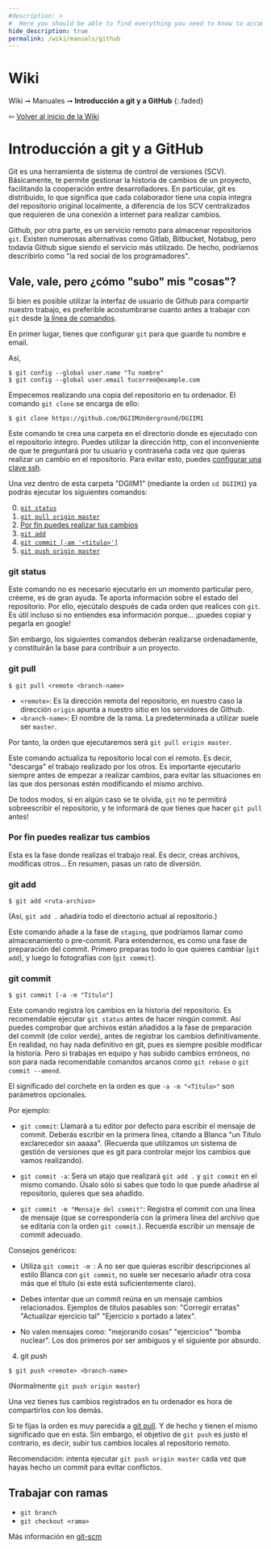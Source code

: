 ```yaml
---
#description: >
#  Here you should be able to find everything you need to know to accomplish the most common tasks when blogging with Hydejack.
hide_description: true
permalink: /wiki/manuals/github
---
```

# Wiki

Wiki ➞ Manuales ➞ **Introducción a git y a GitHub**
{:.faded}

⇦ [Volver al inicio de la Wiki](/wiki)

# Introducción a git y a GitHub

Git es una herramienta de sistema de control de versiones (SCV). Básicamente, te permite
gestionar la historia de cambios de un proyecto, facilitando la cooperación entre desarrolladores.
En particular, git es distribuido, lo que significa que cada colaborador tiene una
copia íntegra del repositorio original localmente, a diferencia de los SCV centralizados
que requieren de una conexión a internet para realizar cambios.

Github, por otra parte, es un servicio remoto para almacenar repositorios `git`. Existen numerosas
alternativas como Gitlab, Bitbucket, Notabug, pero todavía Github sigue siendo el servicio más utilizado.
De hecho, podríamos describirlo como "la red social de los programadores".

## Vale, vale, pero ¿cómo "subo" mis "cosas"?

Si bien es posible utilizar la interfaz de usuario de Github para compartir nuestro
trabajo, es preferible acostumbrarse cuanto antes a trabajar con `git` desde [la línea de
comandos](https://libreim.github.io/blog/2015/09/10/primero/#la-terminal-sirve-más-allá-de-para-presumir).

En primer lugar, tienes que configurar `git` para que guarde tu nombre e email.

Así,

``` console
$ git config --global user.name "Tu nombre"
$ git config --global user.email tucorreo@example.com 
```
Empecemos realizando una copia del repositorio en tu ordenador.
El comando `git clone` se encarga de ello:

```console
$ git clone https://github.com/DGIIMUnderground/DGIIM1
```

Este comando te crea una carpeta en el directorio donde es ejecutado con el repositorio íntegro.
Puedes utilizar la dirección http, con el inconveniente de que te preguntará por tu usuario
y contraseña cada vez que quieras realizar un cambio en el repositorio.
Para evitar esto, puedes [configurar una clave ssh](https://help.github.com/articles/connecting-to-github-with-ssh/).

Una vez dentro de esta carpeta "DGIIM1" (mediante la orden `cd DGIIM1`) ya podrás
ejecutar los siguientes comandos:

0. [`git status`](#git-status)
1. [`git pull origin master`](#git-pull)
2. [Por fin puedes realizar tus cambios](#por-fin-puedes-realizar-tus-cambios)
3. [`git add`](#git-add)
4. [`git commit [-am '<titulo>']`](#git-commit)
5. [`git push origin master`](#git-push)

### git status

Este comando no es necesario ejecutarlo en un momento particular pero, créeme,
es de gran ayuda. Te aporta información sobre el estado del repositorio. Por ello,
ejecútalo después de cada orden que realices con `git`. Es útil incluso si no entiendes
esa información porque... ¡puedes copiar y pegarla en google!

Sin embargo, los siguientes comandos deberán realizarse ordenadamente, y
constituirán la base para contribuir a un proyecto.

### git pull

```console
$ git pull <remote <branch-name>
```

- `<remote>`: Es la dirección remota del repositorio, en nuestro caso 
la dirección `origin` apunta a nuestro sitio en los servidores de Github.
- `<branch-name>`: El nombre de la rama. La predeterminada a utilizar suele ser `master`.

Por tanto, la orden que ejecutaremos será `git pull origin master`.

Este comando actualiza tu repositorio local con el remoto. Es decir, "descarga"
el trabajo realizado por los otros. Es importante ejecutarlo siempre antes de empezar a
realizar cambios, para evitar las situaciones en las que dos personas estén modificando
el mismo archivo.

De todos modos, si en algún caso se te olvida, `git` no te permitirá sobreescribir el
repositorio, y te informará de que tienes que hacer `git pull` antes!

### Por fin puedes realizar tus cambios

Esta es la fase donde realizas el trabajo real. Es decir, creas archivos, modificas otros...
En resumen, pasas un rato de diversión.

### git add

```console
$ git add <ruta-archivo>
```

(Así, `git add .` añadiría todo el directorio actual al repositorio.)

Este comando añade a la fase de `staging`, que podríamos llamar como
almacenamiento o pre-commit. Para entendernos, es como una fase de preparación
del commit. Primero preparas todo lo que quieres cambiar (`git add`), y luego
lo fotografías con (`git commit`).

### git commit

```console
$ git commit [-a -m "Título"]
```

Este comando registra los cambios en la historia del repositorio. Es recomendable
ejecutar `git status` antes de hacer ningún commit. Así puedes comprobar que archivos
están añadidos a la fase de preparación del commit (de color verde), antes de registrar
los cambios definitivamente. En realidad, no hay nada definitivo en git, pues es siempre
posible modificar la historia. Pero si trabajas en equipo y has subido cambios erróneos,
no son para nada recomendable comandos arcanos como `git rebase` o `git commit --amend`.

El significado del corchete en la orden es que `-a -m "<Título>"` son
parámetros opcionales.

Por ejemplo:

- `git commit`: Llamará a tu editor por defecto para escribir el mensaje de
commit. Deberás escribir en la primera línea, citando a Blanca "un Título
exclarecedor sin aaaaa". (Recuerda que utilizamos un sistema de gestión de
versiones que es git para controlar mejor los cambios que vamos realizando).
 
- `git commit -a`: Sera un atajo que realizará `git add .` y `git commit` en el
mismo comando. Úsalo sólo si sabes que todo lo que puede añadirse al
repositorio, quieres que sea añadido.
 
 
- `git commit -m "Mensaje del commit"`: Registra el commit con una línea de
mensaje (que se correspondería con la primera línea del archivo que se editaría
con la orden `git commit`.). Recuerda escribir un mensaje de commit adecuado.

Consejos genéricos: 

- Utiliza `git commit -m `: A no ser que quieras escribir descripciones al
  estilo Blanca con `git commit`, no suele ser necesario añadir otra cosa
  más que el título (si este está suficientemente claro).

- Debes intentar que un commit reúna en un mensaje cambios relacionados.
  Ejemplos de títulos pasables son:
   "Corregir erratas" "Actualizar ejercicio tal" "Ejercicio x portado a latex". 

- No valen mensajes como: "mejorando cosas" "ejercicios" "bomba nuclear".
      Los dos primeros por ser ambiguos y el siguiente por absurdo.

4. git push

```console
$ git push <remote> <branch-name>
```

(Normalmente `git push origin master`)

Una vez tienes tus cambios registrados en tu ordenador es hora de compartirlos
con los demás.

Si te fijas la orden es muy parecida a [git pull](#git-pull). Y de hecho 
<remote> y <branch-name> tienen el mismo significado que en esta. Sin embargo,
el objetivo de `git push` es justo el contrario, es decir, subir tus cambios
locales al repositorio remoto.

Recomendación: intenta ejecutar `git push origin master` cada vez que hayas
hecho un commit para evitar conflictos.

## Trabajar con ramas

- `git branch`
- `git checkout <rama>`


Más información en
[git-scm](https://git-scm.com/book/es/v1/Ramificaciones-en-Git-%C2%BFQu%C3%A9-es-una-rama%3F)
